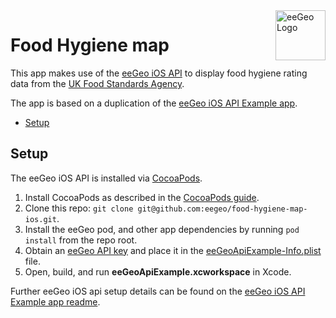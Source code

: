 <a href="http://www.eegeo.com/">
    <img src="http://cdn2.eegeo.com/wp-content/uploads/2016/03/eegeo_logo_quite_big.png" alt="eeGeo Logo" title="eegeo" align="right" height="80px" />
</a>

# Food Hygiene map

This app makes use of the [eeGeo iOS API](https://github.com/eegeo/ios-api) to display food hygiene rating data from the [UK Food Standards Agency](http://ratings.food.gov.uk/open-data/). 

The app is based on a duplication of the [eeGeo iOS API Example app](https://github.com/eegeo/ios-api-example).

- [Setup](#setup)

## Setup 

The eeGeo iOS API is installed via [CocoaPods](https://cocoapods.org/pods/eegeo).

1. Install CocoaPods as described in the [CocoaPods guide](https://guides.cocoapods.org/using/getting-started.html#getting-started).
2. Clone this repo: `git clone git@github.com:eegeo/food-hygiene-map-ios.git`.
3. Install the eeGeo pod, and other app dependencies by running `pod install` from the repo root.
4. Obtain an [eeGeo API key](https://www.eegeo.com/developers/apikeys) and place it in the [eeGeoApiExample-Info.plist](https://github.com/eegeo/food-hygiene-map-ios/blob/master/ExampleApp/eeGeoApiExample-Info.plist#L6) file.
5. Open, build, and run **eeGeoApiExample.xcworkspace** in Xcode.

Further eeGeo iOS api setup details can be found on the [eeGeo iOS API Example app readme](https://github.com/eegeo/ios-api-example/blob/master/README.md).
